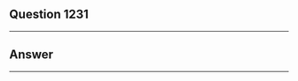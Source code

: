 Question 1231
------------------------

------------------------
Answer
------------------------

------------------------